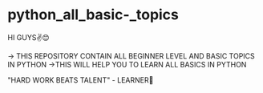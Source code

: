 # python_all_basic-_topics

HI GUYS✌😊

 -> THIS  REPOSITORY CONTAIN ALL BEGINNER LEVEL AND BASIC TOPICS IN PYTHON
 ->THIS WILL HELP YOU TO LEARN ALL BASICS IN PYTHON 
 
 
 "HARD WORK BEATS TALENT" 
                         - LEARNER🎇



